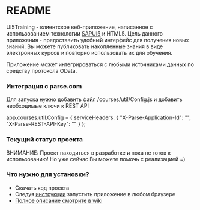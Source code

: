 # README #

UI5Training - клиентское веб-приложение, написанное с использованием технологии [SAPUI5](http://sap.github.io/openui5/) и HTML5. Цель данного приложения - предоставить удобный интерфейс для получения новых знаний. Вы можете публиковать накопленные знания в виде электронных курсов и повторно использовать их для обучения.

Приложение может интегрироваться с любыми источниками данных по средству протокола OData.

### Интеграция с parse.com ###
Для запуска нужно добавить файл /courses/util/Config.js и добавить необходимые ключи к REST API

app.courses.util.Config = {
    serviceHeaders: {
        "X-Parse-Application-Id": "",
        "X-Parse-REST-API-Key": ""
    }
};

### Текущий статус проекта ###
ВНИМАНИЕ: Проект находиться в разработке и пока не готов к использованию! 
Но уже сейчас Вы можете помочь с реализацией =)

### Что нужно для установки? ###

* Скачать код проекта
* Следуя [инструкции](https://github.com/seafolk/Ui5Training/wiki/%D0%9A%D0%B0%D0%BA-%D1%83%D1%81%D1%82%D0%B0%D0%BD%D0%BE%D0%B2%D0%B8%D1%82%D1%8C-%D0%BF%D1%80%D0%B8%D0%BB%D0%BE%D0%B6%D0%B5%D0%BD%D0%B8%D0%B5%3F) запустить приложение в любом браузере
* [Полное описание смотрите в wiki](https://github.com/seafolk/Ui5Training/wiki)